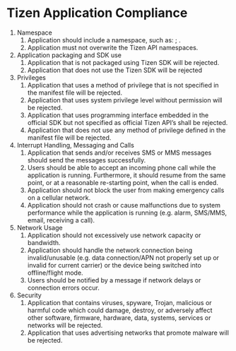 # Tizen Application Compliance

1. Namespace
   1. Application should include a namespace, such as: <company>; <application>.
   2. Application must not overwrite the Tizen API namespaces.
2. Application packaging and SDK use
   1. Application that is not packaged using Tizen SDK will be rejected.
   2. Application that does not use the Tizen SDK will be rejected
3. Privileges
   1. Application that uses a method of privilege that is not specified in the manifest file will be rejected.
   2. Application that uses system privilege level without permission will be rejected.
   3. Application that uses programming interface embedded in the official SDK but not specified as official Tizen API’s shall be rejected.
   4. Application that does not use any method of privilege defined in the manifest file will be rejected.
4. Interrupt Handling, Messaging and Calls
   1. Application that sends and/or receives SMS or MMS messages should send the messages successfully.
   2. Users should be able to accept an incoming phone call while the application is running. Furthermore, it should resume from the same point, or at a reasonable re-starting point, when the call is ended.
   3. Application should not block the user from making emergency calls on a cellular network.
   4. Application should not crash or cause malfunctions due to system performance while the application is running (e.g. alarm, SMS/MMS, email, receiving a call).
5. Network Usage
   1. Application should not excessively use network capacity or bandwidth.
   2. Application should handle the network connection being invalid/unusable (e.g. data connection/APN not properly set up or invalid for current carrier) or the device being switched into offline/flight mode.
   3. Users should be notified by a message if network delays or connection errors occur.
6. Security
   1. Application that contains viruses, spyware, Trojan, malicious or harmful code which could damage, destroy, or adversely affect other software, firmware, hardware, data, systems, services or networks will be rejected.
   2. Application that uses advertising networks that promote malware will be rejected.